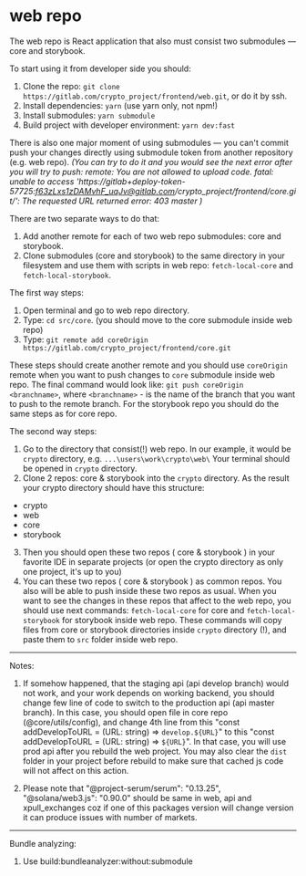 # web repo

The web repo is React application that also must consist two submodules — core and storybook.


To start using it from developer side you should:

1. Clone the repo: `git clone https://gitlab.com/crypto_project/frontend/web.git`, or do it by ssh.
2. Install dependencies: `yarn` (use yarn only, not npm!)
3. Install submodules: `yarn submodule`
4. Build project with developer environment: `yarn dev:fast`

There is also one major moment of using submodules — you can't commit push your changes directly using submodule token from another repository (e.g. web repo).
_(You can try to do it and you would see the next error after you will try to push:
remote: You are not allowed to upload code.
fatal: unable to access 'https://gitlab+deploy-token-57725:f63zLxs1zDAMvhF_uqJv@gitlab.com/crypto_project/frontend/core.git/': The requested URL returned error: 403
master
)_

There are two separate ways to do that:
1. Add another remote for each of two web repo submodules: core and storybook.
2. Clone submodules (core and storybook) to the same directory in your filesystem and use them with scripts in web repo: `fetch-local-core` and `fetch-local-storybook`.



The first way steps:
1. Open terminal and go to web repo directory.
2. Type: `cd src/core`. (you should move to the core submodule inside web repo)
3. Type: `git remote add coreOrigin https://gitlab.com/crypto_project/frontend/core.git`

These steps should create another remote and you should use `coreOrigin` remote when you want to push changes to `core` submodule inside web repo.
The final command would look like: `git push coreOrigin <branchname>`, where `<branchname>` - is the name of the branch that you want to push to the remote branch.
For the storybook repo you should do the same steps as for core repo.


The second way steps:
1. Go to the directory that consist(!) web repo.
In our example, it would be `crypto` directory, e.g. `...\users\work\crypto\web\`
Your terminal should be opened in `crypto` directory.
2. Clone 2 repos: core & storybook into the `crypto` directory. As the result your crypto directory should have this structure:
- crypto
 - web
 - core
 - storybook
3. Then you should open these two repos ( core & storybook ) in your favorite IDE in separate projects (or open the crypto directory as only one project, it's up to you)
4. You can these two repos ( core & storybook ) as common repos. You also will be able to push inside these two repos as usual.
When you want to see the changes in these repos that affect to the web repo, you should use next commands: `fetch-local-core` for core and `fetch-local-storybook` for storybook inside web repo. These commands will copy files from core or storybook directories inside `crypto` directory (!), and paste them to `src` folder inside web repo.






___________
Notes:

1. If somehow happened, that the staging api (api develop branch) would not work, and your work depends on working backend, you should change few
line of code to switch to the production api (api master branch). In this case, you should open file in core repo (@core/utils/config), and change 4th line from this "const addDevelopToURL = (URL: string) => `develop.${URL}`" to this "const addDevelopToURL = (URL: string) => `${URL}`". In that case, you will use prod api after you rebuild the web project. You may also clear the `dist` folder in your project before rebuild to make sure that cached js
code will not affect on this action.

2. Please note that "@project-serum/serum": "0.13.25", "@solana/web3.js": "0.90.0" should be same in web, api and xpull_exchanges
coz if one of this packages version will change version it can produce issues with number of markets.


________________________



Bundle analyzing:
1. Use build:bundleanalyzer:without:submodule



